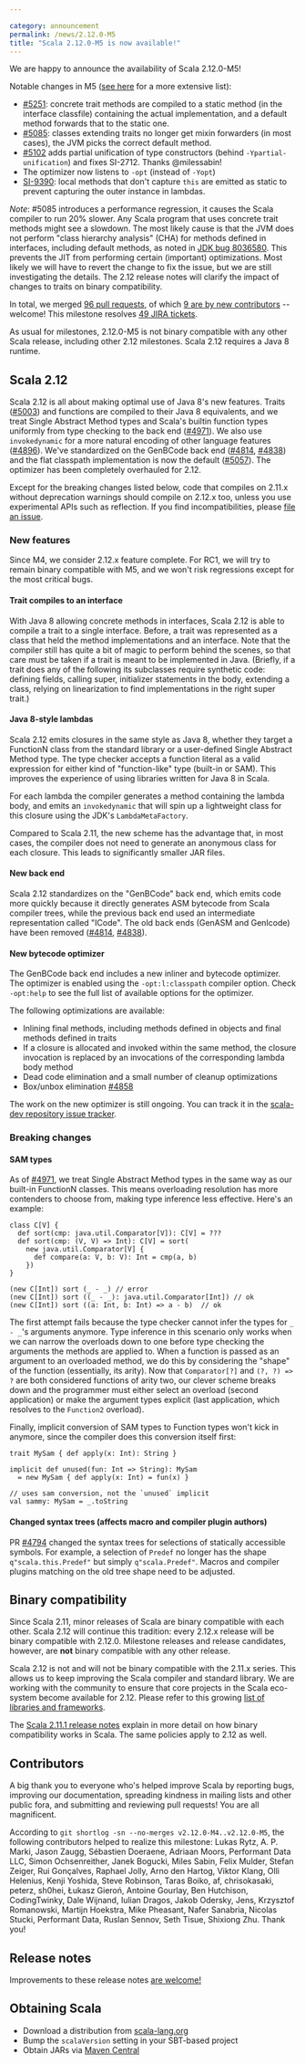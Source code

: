 ```yaml
---

category: announcement
permalink: /news/2.12.0-M5
title: "Scala 2.12.0-M5 is now available!"
---
```

We are happy to announce the availability of Scala 2.12.0-M5!

Notable changes in M5
([see here](https://github.com/scala/scala/pulls?utf8=%E2%9C%93&q=milestone%3A2.12.0-M5%20label%3Arelease-notes)
for a more extensive list):

  - [#5251](https://github.com/scala/scala/pull/5251): concrete trait methods are compiled to a
    static method (in the interface classfile) containing the actual implementation, and a default
    method forwards that to the static one.
  - [#5085](https://github.com/scala/scala/pull/5085): classes extending traits no longer get mixin
    forwarders (in most cases), the JVM picks the correct default method.
  - [#5102](https://github.com/scala/scala/pull/5102) adds partial unification of type constructors
    (behind `-Ypartial-unification`) and fixes SI-2712. Thanks @milessabin!
  - The optimizer now listens to `-opt` (instead of `-Yopt`)
  - [SI-9390](https://issues.scala-lang.org/browse/SI-9390): local methods that don't capture `this`
    are emitted as static to prevent capturing the outer instance in lambdas.

*Note*: #5085 introduces a performance regression, it causes the Scala compiler to run 20% slower.
Any Scala program that uses concrete trait methods might see a slowdown. The most likely
cause is that the JVM does not perform "class hierarchy analysis" (CHA) for methods
defined in interfaces, including default methods, as noted in
[JDK bug 8036580](https://bugs.openjdk.java.net/browse/JDK-8036580). This prevents the JIT from
performing certain (important) optimizations. Most likely we will have to revert the change to fix
the issue, but we are still investigating the details. The 2.12 release notes will clarify the
impact of changes to traits on binary compatibility.

In total, we merged [96 pull requests](https://github.com/scala/scala/pulls?q=is%3Apr+is%3Amerged+milestone%3A2.12.0-M5), of which [9 are by new contributors](https://github.com/scala/scala/pulls?utf8=%E2%9C%93&q=is%3Apr%20is%3Amerged%20milestone%3A2.12.0-M5%20label%3Awelcome) -- welcome!
This milestone resolves [49 JIRA tickets](https://issues.scala-lang.org/issues/?jql=project%20%3D%20SI%20AND%20status%20%3D%20CLOSED%20AND%20resolution%20%3D%20Fixed%20AND%20fixVersion%20%3D%20%22Scala%202.12.0-M5%22%20ORDER%20BY%20component%20ASC%2C%20priority%20DESC).

As usual for milestones, 2.12.0-M5 is not binary compatible with any other Scala release, including other 2.12 milestones. Scala 2.12 requires a Java 8 runtime.

## Scala 2.12

Scala 2.12 is all about making optimal use of Java 8's new features. Traits ([#5003](https://github.com/scala/scala/pull/5003)) and functions are compiled to their Java 8 equivalents, and we treat Single Abstract Method types and Scala's builtin function types uniformly from type checking to the back end ([#4971](https://github.com/scala/scala/pull/4971)). We also use `invokedynamic` for a more natural encoding of other language features ([#4896](https://github.com/scala/scala/pull/4896)). We've standardized on the GenBCode back end ([#4814](https://github.com/scala/scala/pull/4814), [#4838](https://github.com/scala/scala/pull/4838)) and the flat classpath implementation is now the default ([#5057](https://github.com/scala/scala/pull/5057)). The optimizer has been completely overhauled for 2.12.

Except for the breaking changes listed below, code that compiles on 2.11.x without deprecation warnings should compile on 2.12.x too, unless you use experimental APIs such as reflection.  If you find incompatibilities, please [file an issue](https://issues.scala-lang.org).

### New features

Since M4, we consider 2.12.x feature complete.
For RC1, we will try to remain binary compatible with M5, and we won't risk regressions except for the most critical bugs.

#### Trait compiles to an interface
With Java 8 allowing concrete methods in interfaces, Scala 2.12 is able to compile a trait to a single interface. Before, a trait was represented as a class that held the method implementations and an interface. Note that the compiler still has quite a bit of magic to perform behind the scenes, so that care must be taken if a trait is meant to be implemented in Java. (Briefly, if a trait does any of the following its subclasses require synthetic code: defining fields, calling super, initializer statements in the body, extending a class, relying on linearization to find implementations in the right super trait.)

#### Java 8-style lambdas

Scala 2.12 emits closures in the same style as Java 8, whether they target a FunctionN class from the standard library or a user-defined Single Abstract Method type. The type checker accepts a function literal as a valid expression for either kind of "function-like" type (built-in or SAM). This improves the experience of using libraries written for Java 8 in Scala.

For each lambda the compiler generates a method containing the lambda body, and emits an `invokedynamic` that will spin up a lightweight class for this closure using the JDK's `LambdaMetaFactory`.

Compared to Scala 2.11, the new scheme has the advantage that, in most cases, the compiler does not need to generate an anonymous class for each closure. This leads to significantly smaller JAR files.

#### New back end

Scala 2.12 standardizes on the "GenBCode" back end, which emits code more quickly because it directly generates ASM bytecode from Scala compiler trees, while the previous back end used an intermediate representation called "ICode". The old back ends (GenASM and GenIcode) have been removed ([#4814](https://github.com/scala/scala/pull/4814), [#4838](https://github.com/scala/scala/pull/4838)).


#### New bytecode optimizer

The GenBCode back end includes a new inliner and bytecode optimizer.
The optimizer is enabled using the `-opt:l:classpath` compiler option.
Check `-opt:help` to see the full list of available options for the optimizer.

The following optimizations are available:

* Inlining final methods, including methods defined in objects and final methods defined in traits
* If a closure is allocated and invoked within the same method, the closure invocation is replaced by an invocations of the corresponding lambda body method
* Dead code elimination and a small number of cleanup optimizations
* Box/unbox elimination [#4858](https://github.com/scala/scala/pull/4858)

The work on the new optimizer is still ongoing.  You can track it in the [scala-dev repository issue tracker](https://github.com/scala/scala-dev/labels/t%3Aoptimizer).


### Breaking changes

#### SAM types
As of [#4971](https://github.com/scala/scala/pull/4971), we treat Single Abstract Method types in the same way as our built-in FunctionN classes. This means overloading resolution has more contenders to choose from, making type inference less effective. Here's an example:

    class C[V] {
      def sort(cmp: java.util.Comparator[V]): C[V] = ???
      def sort(cmp: (V, V) => Int): C[V] = sort(
        new java.util.Comparator[V] {
          def compare(a: V, b: V): Int = cmp(a, b)
        })
    }

    (new C[Int]) sort (_ - _) // error
    (new C[Int]) sort ((_ - _): java.util.Comparator[Int]) // ok
    (new C[Int]) sort ((a: Int, b: Int) => a - b)  // ok

The first attempt fails because the type checker cannot infer the types for `_ - _`'s arguments anymore.
Type inference in this scenario only works when we can narrow the overloads down to one before type checking the arguments the methods are applied to. When a function is passed as an argument to an overloaded method, we do this by considering the "shape" of the function (essentially, its arity). Now that `Comparator[?]` and `(?, ?) => ?` are both considered functions of arity two, our clever scheme breaks down and the programmer must either select an overload (second application) or make the argument types explicit (last application, which resolves to the `Function2` overload).

Finally, implicit conversion of SAM types to Function types won't kick in anymore, since the compiler does this conversion itself first:

    trait MySam { def apply(x: Int): String }

    implicit def unused(fun: Int => String): MySam
      = new MySam { def apply(x: Int) = fun(x) }

    // uses sam conversion, not the `unused` implicit
    val sammy: MySam = _.toString

#### Changed syntax trees (affects macro and compiler plugin authors)

PR [#4794](https://github.com/scala/scala/pull/4749) changed the syntax trees for selections of statically accessible symbols. For example, a selection of `Predef` no longer has the shape `q"scala.this.Predef"` but simply `q"scala.Predef"`. Macros and compiler plugins matching on the old tree shape need to be adjusted.




## Binary compatibility

Since Scala 2.11, minor releases of Scala are binary compatible with each other.
Scala 2.12 will continue this tradition: every 2.12.x release will be binary compatible with 2.12.0.
Milestone releases and release candidates, however, are **not** binary compatible with any other release.

Scala 2.12 is not and will not be binary compatible with the 2.11.x series.  This allows us to keep improving the Scala compiler and standard library.  We are working with the community to ensure that core projects in the Scala eco-system become available for 2.12.  Please refer to this growing [list of libraries and frameworks](https://github.com/scala/make-release-notes/blob/2.12.x/projects-2.12.md).

The [Scala 2.11.1 release notes](http://scala-lang.org/news/2.11.1) explain in more detail on how binary compatibility works in Scala.  The same policies apply to 2.12 as well.


## Contributors

A big thank you to everyone who's helped improve Scala by reporting bugs, improving our documentation, spreading kindness in mailing lists and other public fora, and submitting and reviewing pull requests! You are all magnificent.

According to `git shortlog -sn --no-merges v2.12.0-M4..v2.12.0-M5`, the following contributors helped to realize this milestone: Lukas Rytz, A. P. Marki, Jason Zaugg, Sébastien Doeraene, Adriaan Moors, Performant Data LLC, Simon Ochsenreither, Janek Bogucki, Miles Sabin, Felix Mulder, Stefan Zeiger, Rui Gonçalves, Raphael Jolly, Arno den Hartog, Viktor Klang, Olli Helenius, Kenji Yoshida, Steve Robinson, Taras Boiko, af, chrisokasaki, peterz, sh0hei, Łukasz Gieroń, Antoine Gourlay, Ben Hutchison, CodingTwinky, Dale Wijnand, Iulian Dragos, Jakob Odersky, Jens, Krzysztof Romanowski, Martijn Hoekstra, Mike Pheasant, Nafer Sanabria, Nicolas Stucki, Performant Data, Ruslan Sennov, Seth Tisue, Shixiong Zhu. Thank you!

## Release notes

Improvements to these release notes [are welcome!](https://github.com/scala/make-release-notes/blob/2.12.x/hand-written.md)

## Obtaining Scala

* Download a distribution from [scala-lang.org](http://scala-lang.org/download/2.12.0-M5.html)
* Bump the `scalaVersion` setting in your SBT-based project
* Obtain JARs via [Maven Central](http://search.maven.org/#search%7Cga%7C1%7Cg%3A%22org.scala-lang%22%20AND%20v%3A%222.12.0-M5%22)

